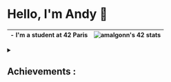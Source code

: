 # Hello, I'm Andy 👋

| - I'm a student at 42 Paris | <img src="https://badge.mediaplus.ma/starryblue/amalgonn?1337Badge=off&UM6P=off" alt="amalgonn's 42 stats"/> |
|---|---|

<details>
<summary> <h2>Achievements : </h2> </summary>
<li> 1st Circle :
<img src="./badges/libftm.png"  title="Libft: 125/100" length="100" width="100"><img src="./badges/get_next_linee.png"  title="get_next_line: 112/100" length="100" width="100"><img src="./badges/ft_printfe.png"  title="ft_printf: 100/100" length="100" width="100"><img src="./badges/born2berootm.png"  title="B2B: 125/100" length="100" width="100"> </br>
<li>2nd Circle : <!--- <img src="./badges/push_swape.png"  title="Push-swap: 83/100" length="100" width="100"><img src="./badges/minitalkm.png"  title="Minitalk: 125/125" length="100" width="100"> --> <img src="./badges/so_longe.png"  title="So-long : 100/100" length="100" width="100"> </br>
<!--- <li>3rd Circle : <img src="./badges/minishelln.png"  title="Minishell : a venir" length="100" width="100"><img src="./badges/philosophersn.png"  title="Philosophers : a venir" length="100" width="100"> -->

</details>
